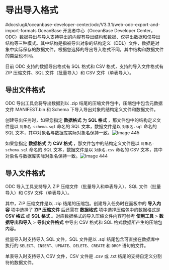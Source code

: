 导出导入格式 
===========================
#docslug#/oceanbase-developer-center/odc/V3.3.1/web-odc-export-and-import-formats
OceanBase 开发者中心（OceanBase Developer Center，ODC）数据导出与导入支持导出的内容有导出结构和数据、仅导出数据和仅导出结构等三种模式。其中结构是指被导出对象的结构定义（DDL）文件，数据是对象中实际保存的数据文件。根据您选择的导出导入格式不同，其中结构和数据文件的类型也不同。

目前 ODC 支持的数据导出格式有 SQL 格式和 CSV 格式，支持的导入文件格式有 ZIP 压缩文件、SQL 文件（批量导入）和 CSV 文件（单表导入）。

导出文件格式 
---------------------------

ODC 导出工具会将导出数据到以 .zip 结尾的压缩文件包中，压缩包中包含元数据文件 MANIFEST.bin 和 Schema 下导入导出对象的结构定义文件和数据文件。

创建导出任务时，如果您指定 **数据格式** 为 **SQL 格式** ，那文件包中的结构定义文件是以 `对象名-schema.sql` 命名的 SQL 文本，数据文件是以 `对象名.sql` 命名的 SQL 文本，其中对象名与数据库实际对象名保持一致。![Image 445](https://help-static-aliyun-doc.aliyuncs.com/assets/img/zh-CN/2671938161/p263147.png)

如果您指定 **数据格式** 为 **CSV 格式** ，那文件包中的结构定义文件是以 `对象名-schema.sql` 命名的 SQL 文本，数据文件是以 `对象名.csv` 命名的 CSV 文本，其中对象名与数据库实际对象名保持一致。![Image 444](https://help-static-aliyun-doc.aliyuncs.com/assets/img/zh-CN/3671938161/p263148.png)

导入文件格式 
---------------------------

ODC 导入工具支持导入 ZIP 压缩文件（批量导入和单表导入）、SQL 文件（批量导入）和 CSV 文件（单表导入）。

其中，ZIP 压缩文件是以 .zip 结尾的压缩包。创建导入任务时在面板中的 **导入内容** 项中选择了 **ZIP 压缩文件** 后还需在 **数据格式** 项中选择压缩包中的数据格式是 **CSV 格式** 或 **SQL 格式** 。对应数据格式的导入压缩文件内容可参考 **使用工具** > **数据导出和导入** > **导出文件格式** 中导出 CSV 格式和 SQL 格式数据所产生的压缩包内容。

批量导入时支持导入 SQL 文件，SQL 文件是以 .sql 结尾包含可直接在数据库中执行的 `SELECT`、`INSERT`、`UPDATE`、`DELETE`、`CREATE` 和 `DROP` 语句的文件。

单表导入时支持导入 CSV 文件，CSV 文件是 .csv 或 .txt 结尾的支持自定义分割符的数据文件。
